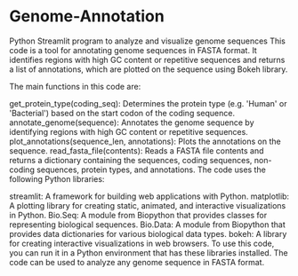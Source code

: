 # Genome-Annotation
Python Streamlit program to analyze and visualize genome sequences 
This code is a tool for annotating genome sequences in FASTA format. It identifies regions with high GC content or repetitive sequences and returns a list of annotations, which are plotted on the sequence using Bokeh library.

The main functions in this code are:

get_protein_type(coding_seq): Determines the protein type (e.g. 'Human' or 'Bacterial') based on the start codon of the coding sequence.
annotate_genome(sequence): Annotates the genome sequence by identifying regions with high GC content or repetitive sequences.
plot_annotations(sequence_len, annotations): Plots the annotations on the sequence.
read_fasta_file(contents): Reads a FASTA file contents and returns a dictionary containing the sequences, coding sequences, non-coding sequences, protein types, and annotations.
The code uses the following Python libraries:

streamlit: A framework for building web applications with Python.
matplotlib: A plotting library for creating static, animated, and interactive visualizations in Python.
Bio.Seq: A module from Biopython that provides classes for representing biological sequences.
Bio.Data: A module from Biopython that provides data dictionaries for various biological data types.
bokeh: A library for creating interactive visualizations in web browsers.
To use this code, you can run it in a Python environment that has these libraries installed. The code can be used to analyze any genome sequence in FASTA format.

